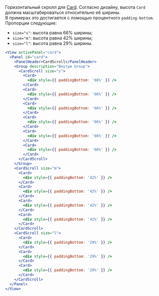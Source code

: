 Горизонтальный скролл для [Card](#!/Card). Согласно дизайну, высота `Card` должна масштабироваться относительно её ширины.  
В примерах это достигается с помощью процентного `padding-bottom`. Пропорции следующие:
- `size="s"`: высота равна 66% ширины;
- `size="m"`: высота равна 42% ширины;
- `size="l"`: высота равна 29% ширины.

```jsx
<View activePanel="card">
  <Panel id="card">
    <PanelHeader>CardScroll</PanelHeader>
    <Group description="Внутри Group">
      <CardScroll size="s">
        <Card>
          <div style={{ paddingBottom: '66%' }} />
        </Card>
        <Card>
          <div style={{ paddingBottom: '66%' }} />
        </Card>
        <Card>
          <div style={{ paddingBottom: '66%' }} />
        </Card>
        <Card>
          <div style={{ paddingBottom: '66%' }} />
        </Card>
        <Card>
          <div style={{ paddingBottom: '66%' }} />
        </Card>
        <Card>
          <div style={{ paddingBottom: '66%' }} />
        </Card>
      </CardScroll>
    </Group>
    <CardScroll size="m">
      <Card>
        <div style={{ paddingBottom: '42%' }} />
      </Card>
      <Card>
        <div style={{ paddingBottom: '42%' }} />
      </Card>
      <Card>
        <div style={{ paddingBottom: '42%' }} />
      </Card>
      <Card>
        <div style={{ paddingBottom: '42%' }} />
      </Card>
    </CardScroll>
    <CardScroll size="l">
      <Card>
        <div style={{ paddingBottom: '29%' }} />
      </Card>
      <Card>
        <div style={{ paddingBottom: '29%' }} />
      </Card>
      <Card>
        <div style={{ paddingBottom: '29%' }} />
      </Card>
    </CardScroll>
  </Panel>
</View>
```

